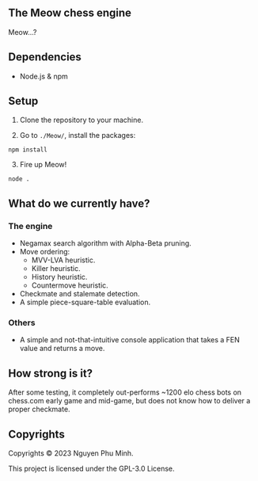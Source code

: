 ## The Meow chess engine

Meow...?


## Dependencies 

* Node.js & npm


## Setup

1. Clone the repository to your machine.

2. Go to `./Meow/`, install the packages:
```
npm install
```

3. Fire up Meow!

```
node .
```

## What do we currently have?

### The engine

* Negamax search algorithm with Alpha-Beta pruning.
* Move ordering:
	* MVV-LVA heuristic.
	* Killer heuristic.
	* History heuristic.
	* Countermove heuristic.
* Checkmate and stalemate detection.
* A simple piece-square-table evaluation.

### Others

* A simple and not-that-intuitive console application that takes a FEN value and returns a move.


## How strong is it?

After some testing, it completely out-performs ~1200 elo chess bots on chess.com early game and mid-game, but does not know how to deliver a proper checkmate.


## Copyrights

Copyrights © 2023 Nguyen Phu Minh.

This project is licensed under the GPL-3.0 License.
